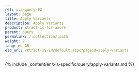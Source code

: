 ```yaml
---
ref: xia-query-02
layout: page
title: Apply Variants
description: Apply Variants
product: xtract-is-for-azure
parent: query
permalink: /:collection/:path
weight: 2
lang: en_GB
old_url: /Xtract-IS-EN/default.aspx?pageid=apply-variants
---
```

{% include _content/en/xis-specific/query/apply-variants.md %}
